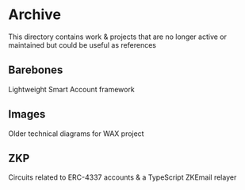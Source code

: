 # Archive
This directory contains work & projects that are no longer active or maintained but could be useful as references

## Barebones

Lightweight Smart Account framework

## Images

Older technical diagrams for WAX project

## ZKP

Circuits related to ERC-4337 accounts & a TypeScript ZKEmail relayer
